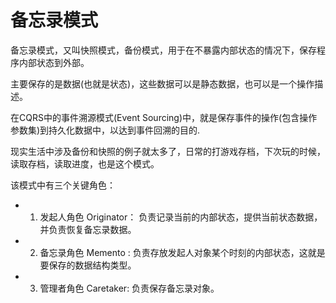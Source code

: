 # 备忘录模式

备忘录模式，又叫快照模式，备份模式，用于在不暴露内部状态的情况下，保存程序内部状态到外部。

主要保存的是数据(也就是状态)，这些数据可以是静态数据，也可以是一个操作描述。

在CQRS中的事件溯源模式(Event Sourcing)中，就是保存事件的操作(包含操作参数集)到持久化数据中，以达到事件回溯的目的.

现实生活中涉及备份和快照的例子就太多了，日常的打游戏存档，下次玩的时候，读取存档，读取进度，也是这个模式。

该模式中有三个关键角色：

- 1. 发起人角色  Originator： 负责记录当前的内部状态，提供当前状态数据，并负责恢复备忘录数据。
- 2. 备忘录角色  Memento : 负责存放发起人对象某个时刻的内部状态，这就是要保存的数据结构类型。
- 3. 管理者角色  Caretaker: 负责保存备忘录对象。